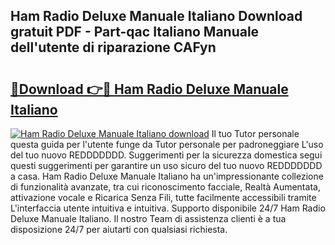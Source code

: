 ## Ham Radio Deluxe Manuale Italiano Download gratuit PDF - Part-qac Italiano Manuale dell'utente di riparazione CAFyn

# <h2><a href="http://dfdy5f2.blite.top/?on=Ham+Radio+Deluxe+Manuale+Italiano">🔗Download 👉🔴 Ham Radio Deluxe Manuale Italiano</a></h2>

[![Ham Radio Deluxe Manuale Italiano download](https://i.imgur.com/lujVjoI.png)](http://dfdy5f2.blite.top/?on=Ham+Radio+Deluxe+Manuale+Italiano)
Il tuo Tutor personale questa guida per l'utente funge da Tutor personale per padroneggiare L'uso del tuo nuovo REDDDDDDD. Suggerimenti per la sicurezza domestica segui questi suggerimenti per garantire un uso sicuro del tuo nuovo REDDDDDDD a casa. Ham Radio Deluxe Manuale Italiano ha un'impressionante collezione di funzionalità avanzate, tra cui riconoscimento facciale, Realtà Aumentata, attivazione vocale e Ricarica Senza Fili, tutte facilmente accessibili tramite L'interfaccia utente intuitiva e intuitiva. Supporto disponibile 24/7 Ham Radio Deluxe Manuale Italiano. Il nostro Team di assistenza clienti è a tua disposizione 24/7 per aiutarti con qualsiasi richiesta.
